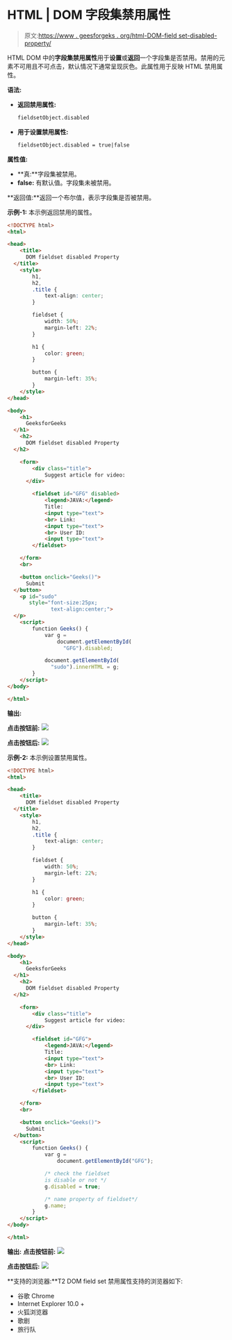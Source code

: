 # HTML | DOM 字段集禁用属性

> 原文:[https://www . geesforgeks . org/html-DOM-field set-disabled-property/](https://www.geeksforgeeks.org/html-dom-fieldset-disabled-property/)

HTML DOM 中的**字段集禁用属性**用于**设置**或**返回**一个字段集是否禁用。禁用的元素不可用且不可点击，默认情况下通常呈现灰色。此属性用于反映 HTML 禁用属性。

**语法:**

*   **返回禁用属性:**

    ```html
    fieldsetObject.disabled
    ```

*   **用于设置禁用属性:**

    ```html
    fieldsetObject.disabled = true|false 
    ```

**属性值:**

*   **真:**字段集被禁用。
*   **false:** 有默认值。字段集未被禁用。

**返回值:**返回一个布尔值，表示字段集是否被禁用。

**示例-1:** 本示例返回禁用的属性。

```html
<!DOCTYPE html>
<html>

<head>
    <title>
      DOM fieldset disabled Property
  </title>
    <style>
        h1,
        h2,
        .title {
            text-align: center;
        }

        fieldset {
            width: 50%;
            margin-left: 22%;
        }

        h1 {
            color: green;
        }

        button {
            margin-left: 35%;
        }
    </style>
</head>

<body>
    <h1>
      GeeksforGeeks
  </h1>
    <h2>
      DOM fieldset disabled Property
  </h2>

    <form>
        <div class="title">
            Suggest article for video:
      </div>

        <fieldset id="GFG" disabled>
            <legend>JAVA:</legend>
            Title:
            <input type="text">
            <br> Link:
            <input type="text">
            <br> User ID:
            <input type="text">
        </fieldset>

    </form>
    <br>

    <button onclick="Geeks()">
      Submit
  </button>
    <p id="sudo" 
       style="font-size:25px;
              text-align:center;">
  </p>
    <script>
        function Geeks() {
            var g = 
                document.getElementById(
                  "GFG").disabled;

            document.getElementById(
              "sudo").innerHTML = g;
        }
    </script>
</body>

</html>
```

**输出:**

**点击按钮前:**
![](img/b47ac94c457269c82b20c7e4953ac7bd.png)

**点击按钮后:**
![](img/bc7987f5f72a1e586611d56e69e1e54a.png)

**示例-2:** 本示例设置禁用属性。

```html
<!DOCTYPE html>
<html>

<head>
    <title>
      DOM fieldset disabled Property
  </title>
    <style>
        h1,
        h2,
        .title {
            text-align: center;
        }

        fieldset {
            width: 50%;
            margin-left: 22%;
        }

        h1 {
            color: green;
        }

        button {
            margin-left: 35%;
        }
    </style>
</head>

<body>
    <h1>
      GeeksforGeeks
  </h1>
    <h2>
      DOM fieldset disabled Property
  </h2>

    <form>
        <div class="title">
            Suggest article for video:
      </div>

        <fieldset id="GFG">
            <legend>JAVA:</legend>
            Title:
            <input type="text">
            <br> Link:
            <input type="text">
            <br> User ID:
            <input type="text">
        </fieldset>

    </form>
    <br>

    <button onclick="Geeks()">
      Submit
  </button>
    <script>
        function Geeks() {
            var g = 
                document.getElementById("GFG");

            /* check the fieldset 
            is disable or not */
            g.disabled = true;

            /* name property of fieldset*/
            g.name;
        }
    </script>
</body>

</html>
```

**输出:**
**点击按钮前:**
![](img/67406cec2b25ecb7527b8647ecb7925e.png)

**点击按钮后:**
![](img/b47ac94c457269c82b20c7e4953ac7bd.png)

**支持的浏览器:**T2 DOM field set 禁用属性支持的浏览器如下:

*   谷歌 Chrome
*   Internet Explorer 10.0 +
*   火狐浏览器
*   歌剧
*   旅行队